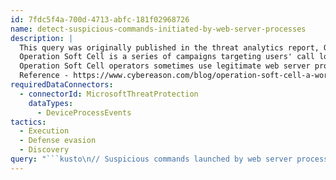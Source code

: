 ```yaml
---
id: 7fdc5f4a-700d-4713-abfc-181f02968726
name: detect-suspicious-commands-initiated-by-web-server-processes
description: |
  This query was originally published in the threat analytics report, Operation Soft Cell.
  Operation Soft Cell is a series of campaigns targeting users' call logs at telecommunications providers throughout the world. These attacks date from as early as 2012.
  Operation Soft Cell operators sometimes use legitimate web server processes to launch commands, especially for network discovery and user/owner discovery. The following query detects activity of this kind.
  Reference - https://www.cybereason.com/blog/operation-soft-cell-a-worldwide-campaign-against-telecommunications-providers
requiredDataConnectors:
  - connectorId: MicrosoftThreatProtection
    dataTypes:
      - DeviceProcessEvents
tactics:
  - Execution
  - Defense evasion
  - Discovery
query: "```kusto\n// Suspicious commands launched by web server processes\nDeviceProcessEvents \n| where Timestamp > ago(7d)\n// Pivoting on parents or grand parents\nand (((InitiatingProcessParentFileName in(\"w3wp.exe\", \"beasvc.exe\",\n\"httpd.exe\") or InitiatingProcessParentFileName startswith \"tomcat\")\nor InitiatingProcessFileName in(\"w3wp.exe\", \"beasvc.exe\", \"httpd.exe\") or\nInitiatingProcessFileName startswith \"tomcat\"))\n    and FileName in~('cmd.exe','powershell.exe')\n| where ProcessCommandLine contains '%temp%'\n    or ProcessCommandLine has 'wget'\n    or ProcessCommandLine has 'whoami'\n    or ProcessCommandLine has 'certutil'\n    or ProcessCommandLine has 'systeminfo'\n    or ProcessCommandLine has 'ping'\n    or ProcessCommandLine has 'ipconfig'\n    or ProcessCommandLine has 'timeout'\n| summarize any(Timestamp), any(Timestamp), any(FileName),\nmakeset(ProcessCommandLine), any(InitiatingProcessFileName),\nany(InitiatingProcessParentFileName) by DeviceId\n```"
---
```


